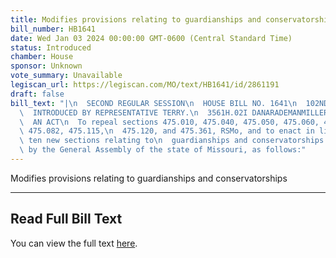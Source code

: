 ```yaml
---
title: Modifies provisions relating to guardianships and conservatorships
bill_number: HB1641
date: Wed Jan 03 2024 00:00:00 GMT-0600 (Central Standard Time)
status: Introduced
chamber: House
sponsor: Unknown
vote_summary: Unavailable
legiscan_url: https://legiscan.com/MO/text/HB1641/id/2861191
draft: false
bill_text: "|\n  SECOND REGULAR SESSION\n  HOUSE BILL NO. 1641\n  102ND GENERAL ASSEMBLY\n\
  \  INTRODUCED BY REPRESENTATIVE TERRY.\n  3561H.02I DANARADEMANMILLER,ChiefClerk\n\
  \  AN ACT\n  To repeal sections 475.010, 475.040, 475.050, 475.060, 475.061, 475.075,\
  \ 475.082, 475.115,\n  475.120, and 475.361, RSMo, and to enact in lieu thereof\
  \ ten new sections relating to\n  guardianships and conservatorships.\n  Be it enacted\
  \ by the General Assembly of the state of Missouri, as follows:"
---
```

Modifies provisions relating to guardianships and conservatorships

---

## Read Full Bill Text

You can view the full text [here](https://legiscan.com/MO/text/HB1641/id/2861191).
